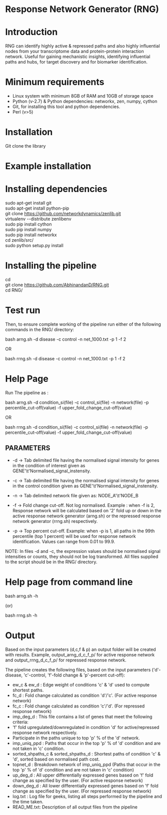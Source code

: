 # Response Network Generator (RNG)

# Introduction

RNG can identify highly active & repressed paths and also highly influential nodes from your transcriptome data and protein-protein interaction network. Useful for gaining mechanistic insights, identifying influential paths and hubs, for target discovery and for biomarker identification.

# Minimum requirements
* Linux system with minimum 8GB of RAM and 10GB of storage space
* Python (v-2.7) & Python dependencies: networkx, zen, numpy, cython
* Git, for installing this tool and python dependencies.
* Perl (v>5)

# Installation
Git clone the library

# Example installation

 # Installing dependencies
  
  sudo apt-get install git  
  sudo apt-get install python-pip  
  git clone https://github.com/networkdynamics/zenlib.git  
  virtualenv --distribute zenlibenv  
  sudo pip install cython  
  sudo pip install numpy  
  sudo pip install networkx  
  cd zenlib/src/  
  sudo python setup.py install  
  
 # Installing the pipeline
 
  cd  
  git clone https://github.com/AbhinandanD/RNG.git  
  cd RNG/

# Test run

Then, to ensure complete working of the pipeline run either of the following commands in the RNG/ directory:

  bash arng.sh -d disease -c control -n net_1000.txt -p 1 -f 2

  OR
  
  bash rrng.sh -d disease -c control -n net_1000.txt -p 1 -f 2


# Help Page

Run The pipeline as :

bash arng.sh -d condition_si(file) -c control_si(file) -n network(file) -p percentile_cut-off(value) -f upper_fold_change_cut-off(value)

OR

bash rrng.sh -d condition_si(file) -c control_si(file) -n network(file) -p percentile_cut-off(value) -f upper_fold_change_cut-off(value)

PARAMETERS
----------

 * -d -> Tab delimited file having the normalised signal intensity for genes in the condition of interest given as GENE'\t'Normalised_signal_instensity. 

 * -c -> Tab delimited file having the normalised signal intensity for genes in the control condition given as GENE'\t'Normalised_signal_instensity.

 * -n -> Tab delimited network file given as: NODE_A'\t'NODE_B

 * -f ->  Fold change cut-off. Not log normalised. Example : when -f is 2, Response network will be calculated based on '2' fold up or down in the active response network generator (arng.sh) or the repressed response network generator (rrng.sh) respectively.  

 * -p -> Top percent cut-off. Example: when -p is 1, all paths in the 99th percentile (top 1 percent) will be used for response network identification. Values can range from 0.01 to 99.9.

NOTE: In files -d and -c, the expression values should be normalised signal intensities or counts, they should not be log transformed. All files supplied to the script should be in the RNG/ directory.

# Help page from command line

bash arng.sh -h

(or)

bash rrng.sh -h

# Output

Based on the input parameters (d,c,f & p) an output folder will be created with results. Example, output_arng_d_c_f_p/ for active response network and output_rrng_d_c_f_p/ for repressed response network. 

The pipeline creates the following files, based on the input parameters ('d'-disease, 'c'-control, 'f'-fold change & 'p'-percent cut-off):

* ew_c & ew_d : Edge weight of conditions 'c' & 'd' used to compute shortest paths.
* fc_d : Fold change calculated as condition 'd'/'c'. (For active response network)
* fc_c : Fold change calculated as condition 'c'/'d'. (For repressed response network)
* imp_deg_d : This file contains a list of genes that meet the following criteria:
 * 'f' fold upregulated/downregulated in condition 'd' for active/repressed response network respectively.
 * Participate in the paths unique to top 'p' % of the 'd' network.
* imp_uniq_ppd : Paths that occur in the top 'p' % of 'd' condition and are not taken in 'c' condition.
* sorted_shpaths_c & sorted_shpaths_d : Shortest paths of condition 'c' & 'd', sorted based on normalised path cost.
* topnet_d : Breakdown network of imp_uniq_ppd (Paths that occur in the top 'p' % of 'd' condition and are not taken in 'c' condition)
* up_deg_d : All upper differentially expressed genes based on 'f' fold change as specified by the user. (For active response network)
* down_deg_d : All lower differentially expressed genes based on 'f' fold change as specified by the user. (For repressed response network)
* log.txt : Log file for geeks, listing all steps performed by the pipeline and the time taken.
* READ_ME.txt: Description of all output files from the pipeline
